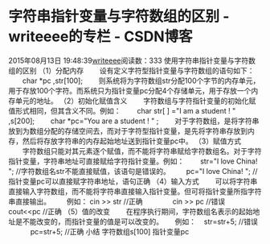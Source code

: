 # 字符串指针变量与字符数组的区别 - writeeee的专栏 - CSDN博客
2015年08月13日 19:48:39[writeeee](https://me.csdn.net/writeeee)阅读数：333
使用字符串指针变量与字符数组的区别
（1）分配内存
　　设有定义字符型指针变量与字符数组的语句如下：
　　char *pc ,str[100];
　　则系统将为字符数组str分配100个字节的内存单元，用于存放100个字符。而系统只为指针变量pc分配4个存储单元，用于存放一个内存单元的地址。
（2）初始化赋值含义
　　字符数组与字符指针变量的初始化赋值形式相同，但其含义不同。例如：
　　char str[ ] ="I am a student ! " ,s[200];
　　char *pc="You are a student ! " ;
　　对于字符数组，是将字符串放到为数组分配的存储空间去，而对于字符型指针变量，是先将字符串存放到内存，然后将存放字符串的内存起始地址送到指针变量pc中。
（3）赋值方式
　　字符数组只能对其元素逐个赋值，而不能将字符串赋给字符数组名。对于字符指针变量，字符串地址可直接赋给字符指针变量。例如：
　　str="I love China! "; //字符数组名str不能直接赋值，该语句是错误的。
　　pc="I love China! "; //指针变量pc可以直接赋字符串地址，语句正确
（4）输入方式
　　可以将字符串直接输入字符数组，而不能将字符串直接输入指针变量。但可将指针变量所指字符串直接输出。
　　例如： cin >> str //正确
　       　cin >> pc //错误
　       　cout<<pc //正确
（5）值的改变
　　在程序执行期间，字符数组名表示的起始地址是不能改变的，而指针变量的值是可以改变的。      例如：    str=str+5; //错误
　　    pc=str+5; //正确
小结 字符数组s[100] 指针变量pc
